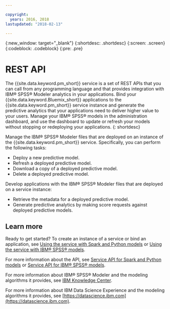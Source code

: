 ```yaml
---

copyright:
  years: 2016, 2018
lastupdated: "2018-02-13"

---
```


{:new_window: target="_blank"}
{:shortdesc: .shortdesc}
{:screen: .screen}
{:codeblock: .codeblock}
{:pre: .pre}

# REST API

The {{site.data.keyword.pm_short}} service is a set of REST APIs that you can call from
any programming language and that provides integration with IBM® SPSS®
Modeler analytics in your applications. Bind your
{{site.data.keyword.Bluemix_short}} applications to the {{site.data.keyword.pm_short}} service instance and
generate the predictive analytics that your applications need to
deliver higher value to your users. Manage your IBM® SPSS® models in
the administration dashboard, and use the dashboard to update or
refresh your models without stopping or redeploying your
applications.
{: shortdesc}

Manage the IBM® SPSS® Modeler files that are deployed on an instance of
the {{site.data.keyword.pm_short}} service. Specifically, you can perform the following tasks:

*  Deploy a new predictive model.
*  Refresh a deployed predictive model.
*  Download a copy of a deployed predictive model.
*  Delete a deployed predictive model.

Develop applications with the IBM® SPSS® Modeler files that are
deployed on a service instance:

*  Retrieve the metadata for a deployed predictive model.
*  Generate predictive analytics by making score requests against
   deployed predictive models.

## Learn more

Ready to get started? To create an instance of a service or bind
an application, see [Using the service with Spark and Python models](using_pm_service_dsx.html) or
[Using the service with IBM® SPSS® models](using_pm_service.html).

For more information about the API, see [Service API for Spark and Python models](pm_service_api_spark.html) or [Service
API for IBM® SPSS® models](pm_service_api_spss.html).

For more information about IBM® SPSS® Modeler and the modeling algorithms it
provides, see [IBM Knowledge Center](https://www.ibm.com/support/knowledgecenter/SS3RA7).

For more information about IBM Data Science Experience and the modeling
algorithms it provides, see [https://datascience.ibm.com](https://datascience.ibm.com).
